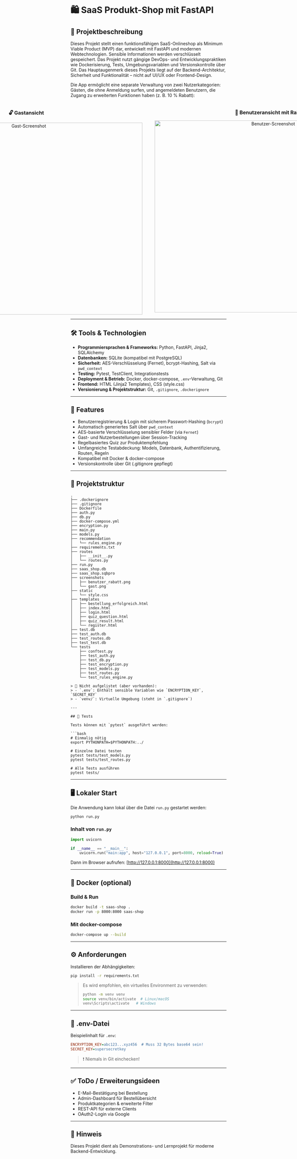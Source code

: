 # 🛍️ SaaS Produkt-Shop mit FastAPI

## 📄 Projektbeschreibung

Dieses Projekt stellt einen funktionsfähigen SaaS-Onlineshop als Minimum Viable Product (MVP) dar, entwickelt mit FastAPI und modernen Webtechnologien. Sensible Informationen werden verschlüsselt gespeichert. Das Projekt nutzt gängige DevOps- und Entwicklungspraktiken wie Dockerisierung, Tests, Umgebungsvariablen und Versionskontrolle über Git. Das Hauptaugenmerk dieses Projekts liegt auf der Backend-Architektur, Sicherheit und Funktionalität – nicht auf UI/UX oder Frontend-Design.

Die App ermöglicht eine separate Verwaltung von zwei Nutzerkategorien: Gästen, die ohne Anmeldung surfen, und angemeldeten Benutzern, die Zugang zu erweiterten Funktionen haben (z. B. 10 % Rabatt):

<div style="display: flex; justify-content: center; gap: 40px; align-items: flex-start;">
  <div style="text-align: center;">
    <h3>🔓 Gastansicht</h3>
    <img src="screenshots/gast_2.png" width="750" height="620" alt="Gast-Screenshot">
  </div>
  <div style="text-align: center;">
    <h3>👤 Benutzeransicht mit Rabatt</h3>
    <img src="screenshots/benutzer_rabatt_2.png" width="750" height="620" alt="Benutzer-Screenshot">
  </div>
</div>


---

## 🛠️ Tools & Technologien

- **Programmiersprachen & Frameworks:** Python, FastAPI, Jinja2, SQLAlchemy
- **Datenbanken:** SQLite (kompatibel mit PostgreSQL)
- **Sicherheit:** AES-Verschlüsselung (Fernet), bcrypt-Hashing, Salt via `pwd_context`
- **Testing:** Pytest, TestClient, Integrationstests
- **Deployment & Betrieb:** Docker, docker-compose, `.env`-Verwaltung, Git
- **Frontend:** HTML (Jinja2 Templates), CSS (style.css)
- **Versionierung & Projektstruktur:** Git, `.gitignore`, `.dockerignore`

---

## 🚀 Features

- Benutzerregistrierung & Login mit sicherem Passwort-Hashing (`bcrypt`)
- Automatisch generiertes Salt über `pwd_context`
- AES-basierte Verschlüsselung sensibler Felder (via `Fernet`)
- Gast- und Nutzerbestellungen über Session-Tracking
- Regelbasiertes Quiz zur Produktempfehlung
- Umfangreiche Testabdeckung: Models, Datenbank, Authentifizierung, Routen, Regeln
- Kompatibel mit Docker & docker-compose
- Versionskontrolle über Git (.gitignore gepflegt)

---

## 📁 Projektstruktur

```text
.
├── .dockerignore
├── .gitignore
├── Dockerfile
├── auth.py
├── db.py
├── docker-compose.yml
├── encryption.py
├── main.py
├── models.py
├── recommendation
│   └── rules_engine.py
├── requirements.txt
├── routes
│   ├── __init__.py
│   └── routes.py
├── run.py
├── saas_shop.db
├── saas_shop.sqbpro
├── screenshots
│   ├── benutzer_rabatt.png
│   └── gast.png
├── static
│   └── style.css
├── templates
│   ├── bestellung_erfolgreich.html
│   ├── index.html
│   ├── login.html
│   ├── quiz_question.html
│   ├── quiz_result.html
│   └── register.html
├── test.db
├── test_auth.db
├── test_routes.db
├── test_test.db
└── tests
    ├── conftest.py
    ├── test_auth.py
    ├── test_db.py
    ├── test_encryption.py
    ├── test_models.py
    ├── test_routes.py
    └── test_rules_engine.py

> 📌 Nicht aufgelistet (aber vorhanden):
> - `.env`: Enthält sensible Variablen wie `ENCRYPTION_KEY`, `SECRET_KEY`
> - `venv/`: Virtuelle Umgebung (steht in `.gitignore`)

---

## 🧪 Tests

Tests können mit `pytest` ausgeführt werden:

```bash
# Einmalig nötig
export PYTHONPATH=$PYTHONPATH:../

# Einzelne Datei testen
pytest tests/test_models.py
pytest tests/test_routes.py

# Alle Tests ausführen
pytest tests/
```

---

## 🖥️ Lokaler Start

Die Anwendung kann lokal über die Datei `run.py` gestartet werden:

```bash
python run.py
```

### Inhalt von `run.py`

```python
import uvicorn

if __name__ == "__main__":
    uvicorn.run("main:app", host="127.0.0.1", port=8000, reload=True)
```

Dann im Browser aufrufen: [http://127.0.0.1:8000](http://127.0.0.1:8000)

---

## 🐳 Docker (optional)

### Build & Run

```bash
docker build -t saas-shop .
docker run -p 8000:8000 saas-shop
```

### Mit docker-compose

```bash
docker-compose up --build
```

---

## ⚙️ Anforderungen

Installieren der Abhängigkeiten:

```bash
pip install -r requirements.txt
```

> Es wird empfohlen, ein virtuelles Environment zu verwenden:
> ```bash
> python -m venv venv
> source venv/bin/activate  # Linux/macOS
> venv\Scripts\activate   # Windows
> ```

---

## 🔐 .env-Datei

Beispielinhalt für `.env`:

```ini
ENCRYPTION_KEY=abc123...xyz456  # Muss 32 Bytes base64 sein!
SECRET_KEY=supersecretkey
```

> ❗ Niemals in Git einchecken!

---

## ✅ ToDo / Erweiterungsideen

- E-Mail-Bestätigung bei Bestellung
- Admin-Dashboard für Bestellübersicht
- Produktkategorien & erweiterte Filter
- REST-API für externe Clients
- OAuth2-Login via Google

---

## 📌 Hinweis

Dieses Projekt dient als Demonstrations- und Lernprojekt für moderne Backend-Entwicklung.
